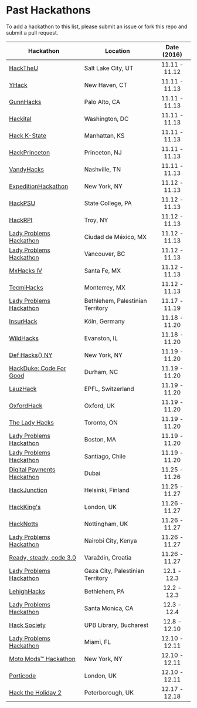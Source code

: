 Past Hackathons
=====================

To add a hackathon to this list, please submit an issue or fork this repo and submit a pull request.

| Hackathon                                                | Location        | Date (2016)            |
| -------------------------------------------------------------- |-------------  | :---------------------:|
| [HackTheU](http://hacktheu.com/) | Salt Lake City, UT | 11.11 - 11.12 |
| [YHack](http://www.yhack.org/) | New Haven, CT | 11.11 - 11.13 |
| [GunnHacks](https://gunnhacks.com/) | Palo Alto, CA | 11.11 - 11.13 |
| [Hackital](http://www.hackital.com/) | Washington, DC | 11.11 - 11.13 |
| [Hack K-State](https://hack.k-state.io/) | Manhattan, KS | 11.11 - 11.13 |
| [HackPrinceton](https://hackprinceton.com/) | Princeton, NJ | 11.11 - 11.13 |
| [VandyHacks](http://www.vandyhacks.org/) | Nashville, TN | 11.11 - 11.13 |
| [ExpeditionHackathon](http://expeditionhacks.com/nyc/) | New York, NY | 11.12 - 11.13 |
| [HackPSU](http://hackpsu.org/) | State College, PA | 11.12 - 11.13 |
| [HackRPI](https://hackrpi.com/) | Troy, NY | 11.12 - 11.13 |
| [Lady Problems Hackathon](https://www.eventbrite.com/e/lady-problems-hackathon-mexico-city-tickets-27597852921) | Ciudad de México, MX | 11.12 - 11.13 |
| [Lady Problems Hackathon](https://www.eventbrite.com/e/lady-problems-hackathon-vancouver-tickets-27597467769) | Vancouver, BC | 11.12 - 11.13 |
| [MxHacks IV](https://mxhacks.mx/#/) | Santa Fe, MX | 11.12 - 11.13 |
| [TecmiHacks](http://www.tecmihacks.com/) | Monterrey, MX | 11.12 - 11.13 |
| [Lady Problems Hackathon](https://www.eventbrite.com/e/lady-problems-hackathon-bethlehem-tickets-27597963251) | Bethlehem, Palestinian Territory | 11.17 - 11.19 |
| [InsurHack](https://www.zurich.de/de-de/insurhack) | Köln, Germany | 11.18 - 11.20 |
| [WildHacks](http://wildhacks.org/) | Evanston, IL | 11.18 - 11.20 |
| [Def Hacks() NY](http://defhacks.xyz/ny.html) | New York, NY | 11.19 - 11.20 |
| [HackDuke: Code For Good](https://www.hackduke.org/) | Durham, NC | 11.19 - 11.20 |
| [LauzHack](http://lauzhack.com/) | EPFL, Switzerland | 11.19 - 11.20 |
| [OxfordHack](http://www.oxfordhack.com/) | Oxford, UK | 11.19 - 11.20 |
| [The Lady Hacks](http://theladyhacks.com/) | Toronto, ON | 11.19 - 11.20 |
| [Lady Problems Hackathon](https://www.eventbrite.com/e/lady-problems-hackathon-boston-tickets-27716935099) | Boston, MA | 11.19 - 11.20 |
| [Lady Problems Hackathon](https://www.eventbrite.com/e/lady-problems-hackathon-santiago-tickets-27564319622) | Santiago, Chile | 11.19 - 11.20 |
| [Digital Payments Hackathon](http://visahackathon.wpengine.com/) | Dubai | 11.25 - 11.26 |
| [HackJunction](https://hackjunction.com/) | Helsinki, Finland | 11.25 - 11.27 |
| [HackKing's](http://hackkings.org/) | London, UK | 11.26 - 11.27 |
| [HackNotts](http://2016.hacknotts.com/) | Nottingham, UK | 11.26 - 11.27 |
| [Lady Problems Hackathon](https://www.eventbrite.com/e/lady-problems-hackathon-nairobi-tickets-28517723278) | Nairobi City, Kenya | 11.26 - 11.27 |
| [Ready, steady, code 3.0](http://rsc.hr/) | Varaždin, Croatia | 11.26 - 11.27 |
| [Lady Problems Hackathon](https://www.eventbrite.com/e/lady-problems-hackathon-gaza-tickets-27564424937) | Gaza City, Palestinian Territory | 12.1 - 12.3 |
| [LehighHacks](http://www.lehighhacks.com/) | Bethlehem, PA | 12.2 - 12.3 |
| [Lady Problems Hackathon](https://www.eventbrite.com/e/lady-problems-hackathon-los-angeles-tickets-27717487752) | Santa Monica, CA | 12.3 - 12.4 |
| [Hack Society](http://hacksociety.it/) | UPB Library, Bucharest | 12.8 - 12.10 |
| [Lady Problems Hackathon](https://www.eventbrite.com/e/lady-problems-hackathon-miami-tickets-28517811542) | Miami, FL | 12.10 - 12.11 |
| [Moto Mods™ Hackathon](http://modthefuture.com/) | New York, NY | 12.10 - 12.11 |
| [Porticode](http://porticode.io/) | London, UK | 12.10 - 12.11 |
| [Hack the Holiday 2](https://hacktheholidays.io/) | Peterborough, UK | 12.17 - 12.18 |
